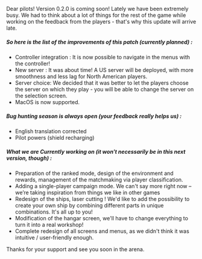 Dear pilots! Version 0.2.0 is coming soon!
Lately we have been extremely busy. We had to think about a lot of things for the rest of the game while working on the feedback from the players - that's why this update will arrive late.

##### So here is the list of the improvements of this patch (currently planned) :

- Controller integration : It is now possible to navigate in the menus with the controller!
- New server : It was about time! A US server will be deployed, with more smoothness and less lag for North American players.
- Server choice: We decided that it was better to let the players choose the server on which they play - you will be able to change the server on the selection screen.
- MacOS is now supported.

##### Bug hunting season is always open (your feedback really helps us) :

- English translation corrected
- Pilot powers (shield recharging)

##### What we are Currently working on (it won't necessarily be in this next version, though) :

- Preparation of the ranked mode, design of the environment and rewards, management of the matchmaking via player classification.
- Adding a single-player campaign mode. We can't say more right now – we’re taking inspiration from things we like in other games
- Redesign of the ships, laser cutting ! We'd like to add the possibility to create your own ship by combining different parts in unique combinations. It's all up to you!
- Modification of the hangar screen, we'll have to change everything to turn it into a real workshop!
- Complete redesign of all screens and menus, as we didn't think it was intuitive / user-friendly enough.

Thanks for your support and see you soon in the arena.
